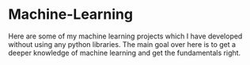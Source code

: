 # Machine-Learning

Here are some of my machine learning projects which I have developed without using any python libraries. The main goal over here is to get a deeper knowledge of machine learning and get the fundamentals right.
